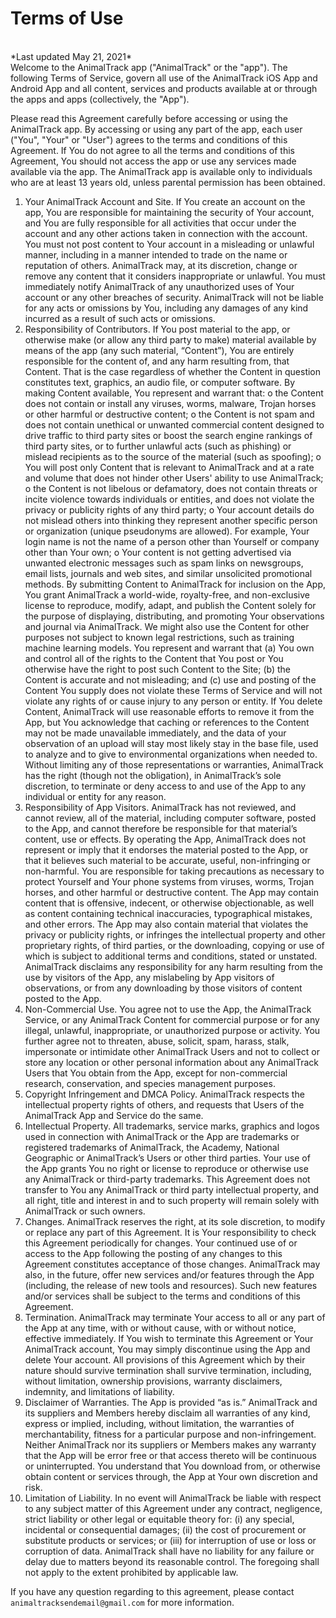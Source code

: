 # Terms of Use  
<br>  
*Last updated May 21, 2021*
<br>  
Welcome to the AnimalTrack app ("AnimalTrack" or the "app"). The following Terms of Service, govern all use of the AnimalTrack iOS App and Android App and all content, services and products available at or through the apps and apps (collectively, the "App"). 

Please read this Agreement carefully before accessing or using the AnimalTrack app. By accessing or using any part of the app, each user ("You", "Your" or "User") agrees to the terms and conditions of this Agreement. If You do not agree to all the terms and conditions of this Agreement, You should not access the app or use any services made available via the app. The AnimalTrack app is available only to individuals who are at least 13 years old, unless parental permission has been obtained.
1.	Your AnimalTrack Account and Site. If You create an account on the app, You are responsible for maintaining the security of Your account, and You are fully responsible for all activities that occur under the account and any other actions taken in connection with the account. You must not post content to Your account in a misleading or unlawful manner, including in a manner intended to trade on the name or reputation of others. AnimalTrack may, at its discretion, change or remove any content that it considers inappropriate or unlawful. You must immediately notify AnimalTrack of any unauthorized uses of Your account or any other breaches of security. AnimalTrack will not be liable for any acts or omissions by You, including any damages of any kind incurred as a result of such acts or omissions.
2.	Responsibility of Contributors. If You post material to the app, or otherwise make (or allow any third party to make) material available by means of the app (any such material, “Content”), You are entirely responsible for the content of, and any harm resulting from, that Content. That is the case regardless of whether the Content in question constitutes text, graphics, an audio file, or computer software. By making Content available, You represent and warrant that:
o	the Content does not contain or install any viruses, worms, malware, Trojan horses or other harmful or destructive content;
o	the Content is not spam and does not contain unethical or unwanted commercial content designed to drive traffic to third party sites or boost the search engine rankings of third party sites, or to further unlawful acts (such as phishing) or mislead recipients as to the source of the material (such as spoofing);
o	You will post only Content that is relevant to AnimalTrack and at a rate and volume that does not hinder other Users' ability to use AnimalTrack;
o	the Content is not libelous or defamatory, does not contain threats or incite violence towards individuals or entities, and does not violate the privacy or publicity rights of any third party;
o	Your account details do not mislead others into thinking they represent another specific person or organization (unique pseudonyms are allowed). For example, Your login name is not the name of a person other than Yourself or company other than Your own;
o	Your content is not getting advertised via unwanted electronic messages such as spam links on newsgroups, email lists, journals and web sites, and similar unsolicited promotional methods.
By submitting Content to AnimalTrack for inclusion on the App, You grant AnimalTrack a world-wide, royalty-free, and non-exclusive license to reproduce, modify, adapt, and publish the Content solely for the purpose of displaying, distributing, and promoting Your observations and journal via AnimalTrack. We might also use the Content for other purposes not subject to known legal restrictions, such as training machine learning models. You represent and warrant that (a) You own and control all of the rights to the Content that You post or You otherwise have the right to post such Content to the Site; (b) the Content is accurate and not misleading; and (c) use and posting of the Content You supply does not violate these Terms of Service and will not violate any rights of or cause injury to any person or entity. If You delete Content, AnimalTrack will use reasonable efforts to remove it from the App, but You acknowledge that caching or references to the Content may not be made unavailable immediately, and the data of your observation of an upload will stay most likely stay in the base file, used to analyze and to give to environmental organizations when needed to.
Without limiting any of those representations or warranties, AnimalTrack has the right (though not the obligation), in AnimalTrack’s sole discretion, to terminate or deny access to and use of the App to any individual or entity for any reason.
3.	Responsibility of App Visitors. AnimalTrack has not reviewed, and cannot review, all of the material, including computer software, posted to the App, and cannot therefore be responsible for that material’s content, use or effects. By operating the App, AnimalTrack does not represent or imply that it endorses the material posted to the App, or that it believes such material to be accurate, useful, non-infringing or non-harmful. You are responsible for taking precautions as necessary to protect Yourself and Your phone systems from viruses, worms, Trojan horses, and other harmful or destructive content. The App may contain content that is offensive, indecent, or otherwise objectionable, as well as content containing technical inaccuracies, typographical mistakes, and other errors. The App may also contain material that violates the privacy or publicity rights, or infringes the intellectual property and other proprietary rights, of third parties, or the downloading, copying or use of which is subject to additional terms and conditions, stated or unstated. AnimalTrack disclaims any responsibility for any harm resulting from the use by visitors of the App, any mislabeling by App visitors of observations, or from any downloading by those visitors of content posted to the App.
4.	Non-Commercial Use. You agree not to use the App, the AnimalTrack Service, or any AnimalTrack Content for commercial purpose or for any illegal, unlawful, inappropriate, or unauthorized purpose or activity. You further agree not to threaten, abuse, solicit, spam, harass, stalk, impersonate or intimidate other AnimalTrack Users and not to collect or store any location or other personal information about any AnimalTrack Users that You obtain from the App, except for non-commercial research, conservation, and species management purposes.
5.	Copyright Infringement and DMCA Policy. AnimalTrack respects the intellectual property rights of others, and requests that Users of the AnimalTrack App and Service do the same.
6.	Intellectual Property. All trademarks, service marks, graphics and logos used in connection with AnimalTrack or the App are trademarks or registered trademarks of AnimalTrack, the Academy, National Geographic or AnimalTrack’s Users or other third parties. Your use of the App grants You no right or license to reproduce or otherwise use any AnimalTrack or third-party trademarks. This Agreement does not transfer to You any AnimalTrack or third party intellectual property, and all right, title and interest in and to such property will remain solely with AnimalTrack or such owners.
7.	Changes. AnimalTrack reserves the right, at its sole discretion, to modify or replace any part of this Agreement. It is Your responsibility to check this Agreement periodically for changes. Your continued use of or access to the App following the posting of any changes to this Agreement constitutes acceptance of those changes. AnimalTrack may also, in the future, offer new services and/or features through the App (including, the release of new tools and resources). Such new features and/or services shall be subject to the terms and conditions of this Agreement.
8.	Termination. AnimalTrack may terminate Your access to all or any part of the App at any time, with or without cause, with or without notice, effective immediately. If You wish to terminate this Agreement or Your AnimalTrack account, You may simply discontinue using the App and delete Your account. All provisions of this Agreement which by their nature should survive termination shall survive termination, including, without limitation, ownership provisions, warranty disclaimers, indemnity, and limitations of liability.
9.	Disclaimer of Warranties. The App is provided “as is.” AnimalTrack and its suppliers and Members hereby disclaim all warranties of any kind, express or implied, including, without limitation, the warranties of merchantability, fitness for a particular purpose and non-infringement. Neither AnimalTrack nor its suppliers or Members makes any warranty that the App will be error free or that access thereto will be continuous or uninterrupted. You understand that You download from, or otherwise obtain content or services through, the App at Your own discretion and risk.
10.	Limitation of Liability. In no event will AnimalTrack be liable with respect to any subject matter of this Agreement under any contract, negligence, strict liability or other legal or equitable theory for: (i) any special, incidental or consequential damages; (ii) the cost of procurement or substitute products or services; or (iii) for interruption of use or loss or corruption of data. AnimalTrack shall have no liability for any failure or delay due to matters beyond its reasonable control. The foregoing shall not apply to the extent prohibited by applicable law.

If you have any question regarding to this agreement, please contact `animaltracksendemail@gmail.com` for more information.  
